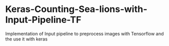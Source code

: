 # Keras-Counting-Sea-lions-with-Input-Pipeline-TF
Implementation of Input pipeline to preprocess images with Tensorflow and the use it with keras
